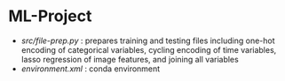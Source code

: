 # ML-Project

- *src/file-prep.py* : prepares training and testing files including one-hot encoding of categorical variables, cycling encoding of time variables, lasso regression of image features, and joining all variables
- *environment.xml* : conda environment
